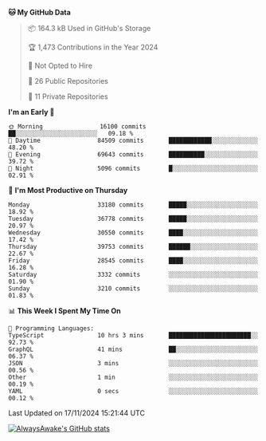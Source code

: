 <!--START_SECTION:waka-->
**🐱 My GitHub Data** 

> 📦 164.3 kB Used in GitHub's Storage 
 > 
> 🏆 1,473 Contributions in the Year 2024
 > 
> 🚫 Not Opted to Hire
 > 
> 📜 26 Public Repositories 
 > 
> 🔑 11 Private Repositories 
 > 
**I'm an Early 🐤** 

```text
🌞 Morning                16100 commits       ██░░░░░░░░░░░░░░░░░░░░░░░   09.18 % 
🌆 Daytime                84509 commits       ████████████░░░░░░░░░░░░░   48.20 % 
🌃 Evening                69643 commits       ██████████░░░░░░░░░░░░░░░   39.72 % 
🌙 Night                  5096 commits        █░░░░░░░░░░░░░░░░░░░░░░░░   02.91 % 
```
📅 **I'm Most Productive on Thursday** 

```text
Monday                   33180 commits       █████░░░░░░░░░░░░░░░░░░░░   18.92 % 
Tuesday                  36778 commits       █████░░░░░░░░░░░░░░░░░░░░   20.97 % 
Wednesday                30550 commits       ████░░░░░░░░░░░░░░░░░░░░░   17.42 % 
Thursday                 39753 commits       ██████░░░░░░░░░░░░░░░░░░░   22.67 % 
Friday                   28545 commits       ████░░░░░░░░░░░░░░░░░░░░░   16.28 % 
Saturday                 3332 commits        ░░░░░░░░░░░░░░░░░░░░░░░░░   01.90 % 
Sunday                   3210 commits        ░░░░░░░░░░░░░░░░░░░░░░░░░   01.83 % 
```


📊 **This Week I Spent My Time On** 

```text
💬 Programming Languages: 
TypeScript               10 hrs 3 mins       ███████████████████████░░   92.73 % 
GraphQL                  41 mins             ██░░░░░░░░░░░░░░░░░░░░░░░   06.37 % 
JSON                     3 mins              ░░░░░░░░░░░░░░░░░░░░░░░░░   00.56 % 
Other                    1 min               ░░░░░░░░░░░░░░░░░░░░░░░░░   00.19 % 
YAML                     0 secs              ░░░░░░░░░░░░░░░░░░░░░░░░░   00.12 % 
```


 Last Updated on 17/11/2024 15:21:44 UTC
<!--END_SECTION:waka-->

[![AlwaysAwake's GitHub stats](https://github-readme-stats.vercel.app/api?username=AlwaysAwake&show_icons=true&theme=github_dark&count_private=true)](https://github.com/AlwaysAwake/AlwaysAwake)
